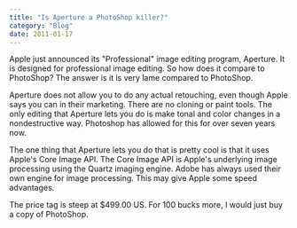 ```yaml
---
title: "Is Aperture a PhotoShop killer?"
category: "Blog"
date: 2011-01-17
---
```



Apple just announced its "Professional" image editing program, Aperture. It is designed for professional image editing. So how does it compare to PhotoShop? The answer is it is very lame compared to PhotoShop.

Aperture does not allow you to do any actual retouching, even though Apple says you can in their marketing. There are no cloning or paint tools. The only editing that Aperture lets you do is make tonal and color changes in a nondestructive way. Photoshop has allowed for this for over seven years now.

The one thing that Aperture lets you do that is pretty cool is that it uses Apple's Core Image API. The Core Image API is Apple's underlying image processing using the Quartz imaging engine. Adobe has always used their own engine for image processing. This may give Apple some speed advantages.

The price tag is steep at $499.00 US. For 100 bucks more, I would just buy a copy of PhotoShop.